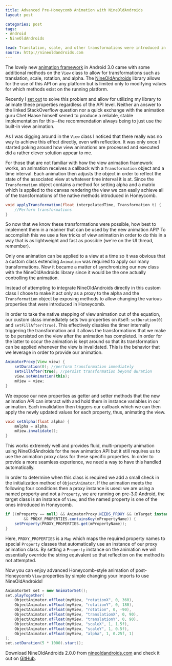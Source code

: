 ```yaml
---
title: Advanced Pre-Honeycomb Animation with NineOldAndroids
layout: post

categories: post
tags:
- Android
- NineOldAndroids

lead: Translation, scale, and other transformations were introduced in Honeycomb but can still be easily used on previous platforms.
source: http://nineoldandroids.com
---
```


The lovely new [animation framework][1] in Android 3.0 came with some additional
methods on the <code>View</code> class to allow for transformations such as
translation, scale, rotation, and alpha. The [NineOldAndroids][2] library allows
for the use of this API on any platform but is limited only to modifying values
for which methods exist on the running platform.

Recently I [set out][3] to solve this problem and allow for utilizing my library
to animate these properties regardless of the API level. Neither an answer to
the linked StackOverflow question nor a quick exchange with the animation guru
Chet Haase himself semed to produce a reliable, stable implementation for
this--the recommendation always being to just use the built-in view animation.

As I was digging around in the `View` class I noticed that there really was no
way to achieve this effect directly, even with reflection. It was only once I
started poking around how view animations are processed and executed did a
rather clever solution appear to me.

For those that are not familiar with how the view animation framework works,
an animation receives a callback with a `Transformation` object and a time
interval. Each animation then adjusts the object in order to reflect the state
of the associated view at whatever time interval it is at. Since the
`Transformation` object contains a method for setting alpha and a matrix which
is applied to the canvas rendering the view we can easily achieve all of the
transformations of the native methods introduced in Honeycomb.

```java
void applyTransformation(float interpolatedTime, Transformation t) {
    //Perform transformations
}
```

So now that we know these transformations were possible, how best to implement
them in a manner that can be used by the new animation API? To accomplish this
we use a few tricks of view animation in order to do this in a way that is as
lightweight and fast as possible (we're on the UI thread, remember).

Only one animation can be applied to a view at a time so it was obvious that a
custom class extending `Animation` was required to apply our many
transformations. Now it became a matter of synchronizing our new class with the
NineOldAndroids library since it would be the one actually controlling the
animation.

Instead of attempting to integrate NineOldAndroids directly in this custom class
I chose to make it act only as a proxy to the alpha and the `Transformation`
object by exposing methods to allow changing the various properties that were
introduced in Honeycomb.

In order to take the native stepping of view animation out of the equation, our
custom class immediately sets two properties on itself: `setDuration(0)` and
`setFillAfter(true)`. This effectively disables the timer internally triggering
the transformation and it allows the transformations that we make to be
persisted on the view after the animation has completed. In order for the latter
to occur the animation is kept around so that its transformation can be applied
whenever the view is invalidated. This is the behavior that we leverage in order
to provide our animation.

```java
AnimatorProxy(View view) {
    setDuration(0); //perform transformation immediately
    setFillAfter(true); //persist transformation beyond duration
    view.setAnimation(this);
    mView = view;
}
```

We expose our new properties as getter and setter methods that the new animation
API can interact with and hold them in instance variables in our animation. Each
invalidation then triggers our callback which we can then apply the newly
updated values for each property, thus, animating the view.

```java
void setAlpha(float alpha) {
    mAlpha = alpha;
    mView.invalidate();
}
```

This works extremely well and provides fluid, multi-property animation using
NineOldAndroids for the new animation API but it still requires us to use the
animation proxy class for these specific properties. In order to provide a more
seamless experience, we need a way to have this handled automatically.

In order to determine when this class is required we add a small check in the
initialization method of `ObjectAnimator`. If the animation meets the following
four conditions then a proxy instance is used: we are using a named property and
not a `Property`, we are running on pre-3.0 Android, the target class is an
instance of `View`, and the named property is one of the ones introduced in
Honeycomb.

```java
if ((mProperty == null) && AnimatorProxy.NEEDS_PROXY && (mTarget instanceof View)
        && PROXY_PROPERTIES.containsKey(mPropertyName)) {
    setProperty(PROXY_PROPERTIES.get(mPropertyName));
}
```

Here, `PROXY_PROPERTIES` is a `Map` which maps the required property names to
special `Property` classes that automatically use an instance of our proxy
animation class. By setting a `Property` instance on the animation we will
essentially override the string equivalent so that reflection on the method
is not attempted.

Now you can enjoy advanced Honeycomb-style animation of post-Honeycomb `View`
properties by simple changing your imports to use NineOldAndroids!

```java
AnimatorSet set = new AnimatorSet();
set.playTogether(
    ObjectAnimator.ofFloat(myView, "rotationX", 0, 360),
    ObjectAnimator.ofFloat(myView, "rotationY", 0, 180),
    ObjectAnimator.ofFloat(myView, "rotation", 0, -90),
    ObjectAnimator.ofFloat(myView, "translationX", 0, 90),
    ObjectAnimator.ofFloat(myView, "translationY", 0, 90),
    ObjectAnimator.ofFloat(myView, "scaleX", 1, 1.5f),
    ObjectAnimator.ofFloat(myView, "scaleY", 1, 0.5f),
    ObjectAnimator.ofFloat(myView, "alpha", 1, 0.25f, 1)
);
set.setDuration(5 * 1000).start();
```

Download NineOldAndroids 2.0.0 from [nineoldandroids.com][2] and check it out
on [GitHub][4].


 [1]: http://android-developers.blogspot.com/2011/02/animation-in-honeycomb.html
 [2]: http://nineoldandroids.com
 [3]: http://stackoverflow.com/q/8734001/132047
 [4]: http://github.com/JakeWharton/NineOldAndroids/
